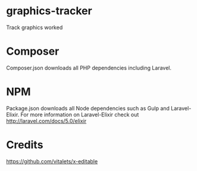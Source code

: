 # graphics-tracker
Track graphics worked

# Composer
Composer.json downloads all PHP dependencies including Laravel.

# NPM
Package.json downloads all Node dependencies such as Gulp and Laravel-Elixir. For more information on Laravel-Elixir check out http://laravel.com/docs/5.0/elixir

# Credits
https://github.com/vitalets/x-editable